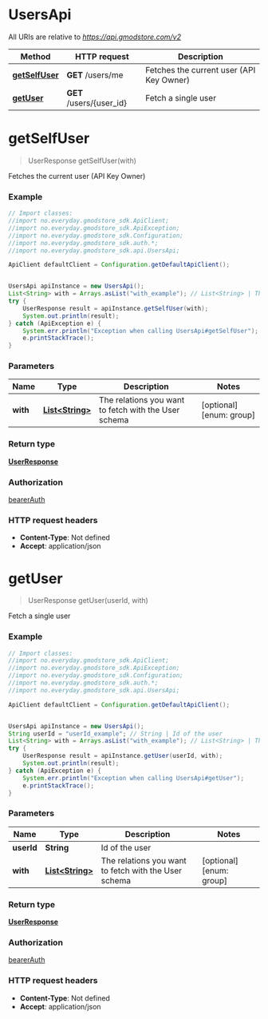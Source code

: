 # UsersApi

All URIs are relative to *https://api.gmodstore.com/v2*

Method | HTTP request | Description
------------- | ------------- | -------------
[**getSelfUser**](UsersApi.md#getSelfUser) | **GET** /users/me | Fetches the current user (API Key Owner)
[**getUser**](UsersApi.md#getUser) | **GET** /users/{user_id} | Fetch a single user

<a name="getSelfUser"></a>
# **getSelfUser**
> UserResponse getSelfUser(with)

Fetches the current user (API Key Owner)

### Example
```java
// Import classes:
//import no.everyday.gmodstore_sdk.ApiClient;
//import no.everyday.gmodstore_sdk.ApiException;
//import no.everyday.gmodstore_sdk.Configuration;
//import no.everyday.gmodstore_sdk.auth.*;
//import no.everyday.gmodstore_sdk.api.UsersApi;

ApiClient defaultClient = Configuration.getDefaultApiClient();


UsersApi apiInstance = new UsersApi();
List<String> with = Arrays.asList("with_example"); // List<String> | The relations you want to fetch with the User schema
try {
    UserResponse result = apiInstance.getSelfUser(with);
    System.out.println(result);
} catch (ApiException e) {
    System.err.println("Exception when calling UsersApi#getSelfUser");
    e.printStackTrace();
}
```

### Parameters

Name | Type | Description  | Notes
------------- | ------------- | ------------- | -------------
 **with** | [**List&lt;String&gt;**](String.md)| The relations you want to fetch with the User schema | [optional] [enum: group]

### Return type

[**UserResponse**](UserResponse.md)

### Authorization

[bearerAuth](../README.md#bearerAuth)

### HTTP request headers

 - **Content-Type**: Not defined
 - **Accept**: application/json

<a name="getUser"></a>
# **getUser**
> UserResponse getUser(userId, with)

Fetch a single user

### Example
```java
// Import classes:
//import no.everyday.gmodstore_sdk.ApiClient;
//import no.everyday.gmodstore_sdk.ApiException;
//import no.everyday.gmodstore_sdk.Configuration;
//import no.everyday.gmodstore_sdk.auth.*;
//import no.everyday.gmodstore_sdk.api.UsersApi;

ApiClient defaultClient = Configuration.getDefaultApiClient();


UsersApi apiInstance = new UsersApi();
String userId = "userId_example"; // String | Id of the user
List<String> with = Arrays.asList("with_example"); // List<String> | The relations you want to fetch with the User schema
try {
    UserResponse result = apiInstance.getUser(userId, with);
    System.out.println(result);
} catch (ApiException e) {
    System.err.println("Exception when calling UsersApi#getUser");
    e.printStackTrace();
}
```

### Parameters

Name | Type | Description  | Notes
------------- | ------------- | ------------- | -------------
 **userId** | **String**| Id of the user |
 **with** | [**List&lt;String&gt;**](String.md)| The relations you want to fetch with the User schema | [optional] [enum: group]

### Return type

[**UserResponse**](UserResponse.md)

### Authorization

[bearerAuth](../README.md#bearerAuth)

### HTTP request headers

 - **Content-Type**: Not defined
 - **Accept**: application/json


